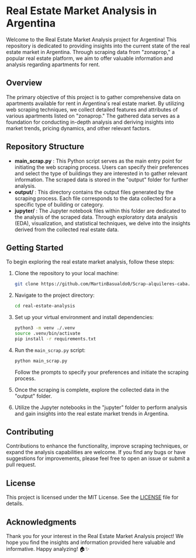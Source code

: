 # Real Estate Market Analysis in Argentina

Welcome to the Real Estate Market Analysis project for Argentina! This repository is dedicated to providing insights into the current state of the real estate market in Argentina. Through scraping data from "zonaprop," a popular real estate platform, we aim to offer valuable information and analysis regarding apartments for rent.

## Overview

The primary objective of this project is to gather comprehensive data on apartments available for rent in Argentina's real estate market. By utilizing web scraping techniques, we collect detailed features and attributes of various apartments listed on "zonaprop." The gathered data serves as a foundation for conducting in-depth analysis and deriving insights into market trends, pricing dynamics, and other relevant factors.

## Repository Structure

* **main_scrap.py** : This Python script serves as the main entry point for initiating the web scraping process. Users can specify their preferences and select the type of buildings they are interested in to gather relevant information. The scraped data is stored in the "output" folder for further analysis.
* **output/** : This directory contains the output files generated by the scraping process. Each file corresponds to the data collected for a specific type of building or category.
* **jupyter/** : The Jupyter notebook files within this folder are dedicated to the analysis of the scraped data. Through exploratory data analysis (EDA), visualization, and statistical techniques, we delve into the insights derived from the collected real estate data.

## Getting Started

To begin exploring the real estate market analysis, follow these steps:

1. Clone the repository to your local machine:

   ```bash
   git clone https://github.com/MartinBasualdo0/Scrap-alquileres-caba.git
   ```
2. Navigate to the project directory:

   ```bash
   cd real-estate-analysis
   ```
3. Set up your virtual environment and install dependencies:

   ```bash
   python3 -m venv ./.venv
   source .venv/bin/activate
   pip install -r requirements.txt
   ```
4. Run the `main_scrap.py` script:

   ```bash
   python main_scrap.py
   ```

   Follow the prompts to specify your preferences and initiate the scraping process.
5. Once the scraping is complete, explore the collected data in the "output" folder.
6. Utilize the Jupyter notebooks in the "jupyter" folder to perform analysis and gain insights into the real estate market trends in Argentina.

## Contributing

Contributions to enhance the functionality, improve scraping techniques, or expand the analysis capabilities are welcome. If you find any bugs or have suggestions for improvements, please feel free to open an issue or submit a pull request.

## License

This project is licensed under the MIT License. See the [LICENSE]() file for details.

## Acknowledgments

Thank you for your interest in the Real Estate Market Analysis project! We hope you find the insights and information provided here valuable and informative. Happy analyzing! 🏠✨
